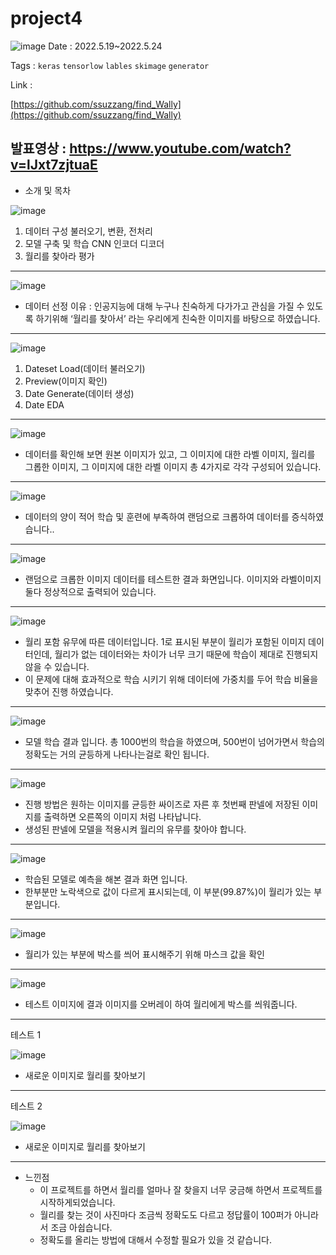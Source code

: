 # project4
![image](https://user-images.githubusercontent.com/97435321/192409663-720f2706-d170-4f5f-91c9-ae2e2a8afbb7.png)
Date : 2022.5.19~2022.5.24

Tags : `keras`  `tensorlow`  `lables`  `skimage` `generator`

Link : 

[https://github.com/ssuzzang/find_Wally](https://github.com/ssuzzang/find_Wally)

발표영상 : https://www.youtube.com/watch?v=lJxt7zjtuaE
---
- 소개 및 목차

![image](https://user-images.githubusercontent.com/97435321/192409747-ee5c6b04-cb56-4d8e-94fc-52f642cacb4d.png)
1. 데이터 구성
  불러오기, 변환, 전처리
2. 모델 구축 및 학습
  CNN 인코더 디코더
3. 월리를 찾아라
  평가
  
---

![image](https://user-images.githubusercontent.com/97435321/192409943-eb4cbb3b-4996-4c5d-b002-465006dd14b3.png)

- 데이터 선정 이유 : 인공지능에 대해 누구나 친숙하게 다가가고 관심을 가질 수 있도록 하기위해 ‘월리를 찾아서’ 라는 우리에게 친숙한 이미지를 바탕으로 하였습니다.

---

![image](https://user-images.githubusercontent.com/97435321/192410237-37895e22-840c-4b9f-931c-c3bb2b7e79de.png)

1. Dateset Load(데이터 불러오기)
2. Preview(이미지 확인)
3. Date Generate(데이터 생성)
4. Date EDA

---

![image](https://user-images.githubusercontent.com/97435321/192410283-b4225ef0-8347-4221-bdec-515b3db04dcc.png)

- 데이터를 확인해 보면 원본 이미지가 있고, 그 이미지에 대한 라벨 이미지, 월리를 그롭한 이미지, 그 이미지에 대한 라벨 이미지 총 4가지로 각각 구성되어 있습니다.

---

![image](https://user-images.githubusercontent.com/97435321/192410308-83097f04-40a2-42e5-8c50-fcfde7f9c53a.png)

- 데이터의 양이 적어 학습 및 훈련에 부족하여 랜덤으로 크롭하여 데이터를 증식하였습니다..

---

![image](https://user-images.githubusercontent.com/97435321/192410340-014fd70e-c733-4035-bc5c-d71d32af38d7.png)

- 랜덤으로 크롭한 이미지 데이터를 테스트한 결과 화면입니다. 이미지와 라벨이미지 둘다 정상적으로 출력되어 있습니다.

---

![image](https://user-images.githubusercontent.com/97435321/192410383-8e717466-39e7-492f-95e7-8bfdddb21602.png)

- 월리 포함 유무에 따른 데이터입니다. 1로 표시된 부분이 월리가 포함된 이미지 데이터인데, 월리가 없는 데이터와는 차이가 너무 크기 때문에 학습이 제대로 진행되지 않을 수 있습니다.
- 이 문제에 대해 효과적으로 학습 시키기 위해 데이터에 가중치를 두어 학습 비율을 맞추어 진행 하였습니다.

---

![image](https://user-images.githubusercontent.com/97435321/192410412-42d0a2b5-8061-4c3f-be2c-8d34767d598d.png)

- 모델 학습 결과 입니다. 총 1000번의 학습을 하였으며, 500번이 넘어가면서 학습의 정확도는 거의 균등하게 나타나는걸로 확인 됩니다.

---

![image](https://user-images.githubusercontent.com/97435321/192410436-2954615b-2378-4227-84b2-33f5323bad4a.png)


- 진행 방법은 원하는 이미지를 균등한 싸이즈로 자른 후 첫번째 판넬에 저장된 이미지를 출력하면 오른쪽의 이미지 처럼 나타납니다.
- 생성된 판넬에 모델을 적용시켜 월리의 유무를 찾아야 합니다.

---

![image](https://user-images.githubusercontent.com/97435321/192410465-d302195e-ba95-4976-b3e2-09d1b2deec11.png)

- 학습된 모델로 예측을 해본 결과 화면 입니다.
- 한부분만 노락색으로 값이 다르게 표시되는데, 이 부분(99.87%)이 월리가 있는 부분입니다.

---

![image](https://user-images.githubusercontent.com/97435321/192410485-29df18a7-5854-44f6-962a-87437f815db9.png)

- 월리가 있는 부분에 박스를 씌어 표시해주기 위해 마스크 값을 확인

---

![image](https://user-images.githubusercontent.com/97435321/192410498-a395db69-8852-4b6b-86d2-4e5530f401f9.png)

- 테스트 이미지에 결과 이미지를 오버레이 하여 월리에게 박스를 씌워줍니다.

---

테스트 1

![image](https://user-images.githubusercontent.com/97435321/192410516-7532ecd6-e878-4261-b54b-3414f8e97d32.png)

- 새로운 이미지로 월리를 찾아보기

---

테스트 2

![image](https://user-images.githubusercontent.com/97435321/192410585-ac5ff988-1adf-4950-8cb8-07566f7f3a41.png)

- 새로운 이미지로 월리를 찾아보기


---

- 느낀점
    - 이 프로젝트를 하면서 월리를 얼마나 잘 찾을지 너무 궁금해 하면서 프로젝트를 시작하게되었습니다.
    - 월리를 찾는 것이 사진마다 조금씩 정확도도 다르고 정답률이 100퍼가 아니라서 조금 아쉽습니다.
    - 정확도를 올리는 방법에 대해서 수정할 필요가 있을 것 같습니다.

